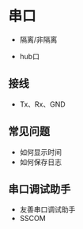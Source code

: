 # 串口

* 隔离/非隔离

* hub口

  

## 接线

* Tx、Rx、GND



## 常见问题

* 如何显示时间
* 如何保存日志



## 串口调试助手

* 友善串口调试助手
* SSCOM



